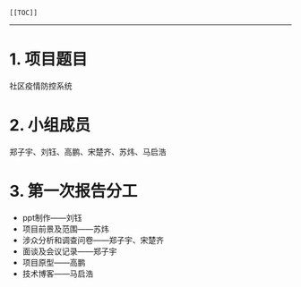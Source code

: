 ``[[TOC]]``
***
# 1. 项目题目
社区疫情防控系统

# 2. 小组成员
郑子宇、刘钰、高鹏、宋楚齐、苏炜、马启浩

# 3. 第一次报告分工
- ppt制作——刘钰
- 项目前景及范围——苏炜
- 涉众分析和调查问卷——郑子宇、宋楚齐
- 面谈及会议记录——郑子宇
- 项目原型——高鹏
- 技术博客——马启浩
